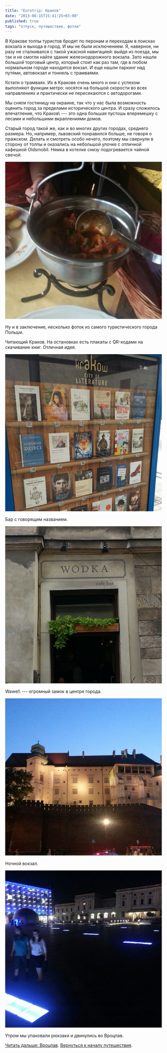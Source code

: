 ```yaml
---
title: "Eurotrip: Краков"
date: "2013-08-15T15:41:25+03:00"
published: true
tags: "отпуск, путешествие, фотки"
---
```


В Кракове толпы туристов бродят по перонам и переходам в поисках вокзала и выхода в город. И мы не были исключением.
Я, наверное, ни разу не сталкивался с такой ужасной навигацией: выйдя из поезда, мы так и не смогли найти здание
железнодорожного вокзала. Зато нашли большой торговый центр, который стоит как раз там, где в любом нормальном
городе находится вокзал. И еще нашли паркинг над путями, автовокзал и тоннель с трамваями.

Кстати о трамваях. Их в Кракове очень много и они с успехом выполняют функции метро: носятся на большой скорости
во всех направлениях и практически не пересекаются с автодорогами.

Мы сняли гостиницу на окраине, так что у нас была возможность оценить город за пределами исторического центра.
И сразу сложилось впечатление, что Краков\ --- это одна большая пустошь вперемешку с лесами и небольшими
вкраплениями домов.

Старый город такой же, как и во многих других городах, среднего размера. Но, например, львовский понравился больше,
не говоря о пражском. Делать и смотреть особо нечего, поэтому мы свернули в сторону от толпы и оказались на небольшой
улочке с отличной кафешкой Oldsmobil. Нямка в котелке снизу подогревается чайной свечой.

![Вкуснятина в котелке](/images/travel/2013-08-eurotrip/krakow-pot.jpg "Вкуснятина в котелке")

Ну и в заключение, несколько фоток из самого туристического города Польши. 

Читающий Краков. На остановках есть плакаты с QR-кодами на скачивание книг. Отличная идея. 

![Читающий Краков](/images/travel/2013-08-eurotrip/krakow-reading.jpg "Читающий Краков")

Бар с говорящим названием. 

![Wodka](/images/travel/2013-08-eurotrip/krakow-wodka.jpg "Wodka")

Wawel\ --- огромный замок в центре города.

![Wawel](/images/travel/2013-08-eurotrip/krakow-wawel.jpg "Wawel")

Ночной вокзал. 

![Ночной вокзал](/images/travel/2013-08-eurotrip/krakow-railway-station.jpg "Ночной вокзал")

Утром мы упаковали рюкзаки и двинулись во Вроцлав.

[Читать дальше: Вроцлав](/post/eurotrip-wroclaw). [Вернуться к началу путешествия](/post/eurotrip-warsaw).
